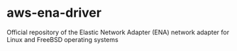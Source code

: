# aws-ena-driver
Official repository of the Elastic Network Adapter (ENA) network adapter for Linux and FreeBSD operating systems
